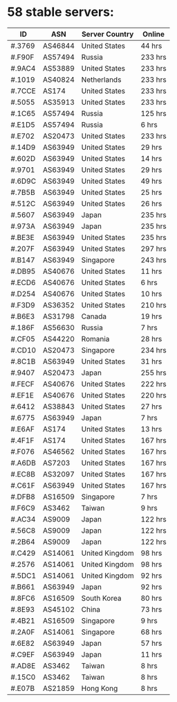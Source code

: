 # 58 stable servers:

| ID | ASN | Server Country | Online |
| ------ | ------ | ------ | ------ |
| #.3769 | AS46844 | United States | 44 hrs |
| #.F90F | AS57494 | Russia | 233 hrs |
| #.9AC4 | AS53889 | United States | 233 hrs |
| #.1019 | AS40824 | Netherlands | 233 hrs |
| #.7CCE | AS174 | United States | 233 hrs |
| #.5055 | AS35913 | United States | 233 hrs |
| #.1C65 | AS57494 | Russia | 125 hrs |
| #.E1D5 | AS57494 | Russia | 6 hrs |
| #.E702 | AS20473 | United States | 233 hrs |
| #.14D9 | AS63949 | United States | 29 hrs |
| #.602D | AS63949 | United States | 14 hrs |
| #.9701 | AS63949 | United States | 29 hrs |
| #.6D9C | AS63949 | United States | 49 hrs |
| #.7B5B | AS63949 | United States | 25 hrs |
| #.512C | AS63949 | United States | 26 hrs |
| #.5607 | AS63949 | Japan | 235 hrs |
| #.973A | AS63949 | Japan | 235 hrs |
| #.BE3E | AS63949 | United States | 235 hrs |
| #.207F | AS63949 | United States | 297 hrs |
| #.B147 | AS63949 | Singapore | 243 hrs |
| #.DB95 | AS40676 | United States | 11 hrs |
| #.ECD6 | AS40676 | United States | 6 hrs |
| #.D254 | AS40676 | United States | 10 hrs |
| #.F3D9 | AS36352 | United States | 210 hrs |
| #.B6E3 | AS31798 | Canada | 19 hrs |
| #.186F | AS56630 | Russia | 7 hrs |
| #.CF05 | AS44220 | Romania | 28 hrs |
| #.CD10 | AS20473 | Singapore | 234 hrs |
| #.8C1B | AS63949 | United States | 31 hrs |
| #.9407 | AS20473 | Japan | 255 hrs |
| #.FECF | AS40676 | United States | 222 hrs |
| #.EF1E | AS40676 | United States | 220 hrs |
| #.6412 | AS38843 | United States | 27 hrs |
| #.6775 | AS63949 | Japan | 7 hrs |
| #.E6AF | AS174 | United States | 13 hrs |
| #.4F1F | AS174 | United States | 167 hrs |
| #.F076 | AS46562 | United States | 167 hrs |
| #.A6DB | AS7203 | United States | 167 hrs |
| #.EC8B | AS32097 | United States | 167 hrs |
| #.C61F | AS63949 | United States | 167 hrs |
| #.DFB8 | AS16509 | Singapore | 7 hrs |
| #.F6C9 | AS3462 | Taiwan | 9 hrs |
| #.AC34 | AS9009 | Japan | 122 hrs |
| #.56C8 | AS9009 | Japan | 122 hrs |
| #.2B64 | AS9009 | Japan | 122 hrs |
| #.C429 | AS14061 | United Kingdom | 98 hrs |
| #.2576 | AS14061 | United Kingdom | 98 hrs |
| #.5DC1 | AS14061 | United Kingdom | 92 hrs |
| #.B661 | AS63949 | Japan | 92 hrs |
| #.8FC6 | AS16509 | South Korea | 80 hrs |
| #.8E93 | AS45102 | China | 73 hrs |
| #.4B21 | AS16509 | Singapore | 9 hrs |
| #.2A0F | AS14061 | Singapore | 68 hrs |
| #.6E82 | AS63949 | Japan | 57 hrs |
| #.C9EF | AS63949 | Japan | 11 hrs |
| #.AD8E | AS3462 | Taiwan | 8 hrs |
| #.15C0 | AS3462 | Taiwan | 8 hrs |
| #.E07B | AS21859 | Hong Kong | 8 hrs |

